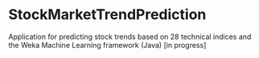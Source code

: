 # StockMarketTrendPrediction

Application for predicting stock trends based on 28 technical indices and the Weka Machine Learning framework (Java) [in progress]
